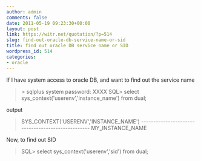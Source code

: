 ```yaml
---
author: admin
comments: false
date: 2011-05-19 09:23:30+00:00
layout: post
link: https://witr.net/quotation/?p=514
slug: find-out-oracle-db-service-name-or-sid
title: find out oracle DB service name or SID
wordpress_id: 514
categories:
- oracle
---
```



If I have system access to oracle DB, and want to find out the service name


<blockquote>
> sqlplus system
password: XXXX
SQL> select sys_context('userenv','instance_name') from dual;
</blockquote>



output


<blockquote>
SYS_CONTEXT('USERENV','INSTANCE_NAME')
--------------------------------------------------
MY_INSTANCE_NAME
</blockquote>



Now, to find out SID


<blockquote>
SQL> select sys_context('userenv','sid') from dual;
</blockquote>




